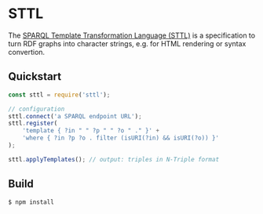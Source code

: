 # STTL

The [SPARQL Template Transformation Language (STTL)](http://ns.inria.fr/sparql-template/)
is a specification to turn RDF graphs into character strings, e.g. for HTML rendering
or syntax convertion.

## Quickstart

```js
const sttl = require('sttl');

// configuration
sttl.connect('a SPARQL endpoint URL');
sttl.register(
	'template { ?in " " ?p " " ?o " ." }' +
	'where { ?in ?p ?o . filter (isURI(?in) && isURI(?o)) }'
);

sttl.applyTemplates(); // output: triples in N-Triple format
```

## Build

```
$ npm install
```